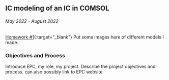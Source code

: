 ## IC modeling of an IC in COMSOL
###### May 2022 - August 2022
[Homework #1](images/Ph174-HW1.pdf){:target="_blank"} Put some images here of different models I made.

### Objectives and Process
Introduce EPC, my role, my project. Describe the project objectives and process. can also possibly link to EPC website
